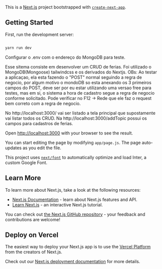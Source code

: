 This is a [Next.js](https://nextjs.org/) project bootstrapped with [`create-next-app`](https://github.com/vercel/next.js/tree/canary/packages/create-next-app).

## Getting Started

First, run the development server:

```bash

yarn run dev

```
Configurar o .env com o endereço do MongoDB para teste.

Esse sitema consiste em desenvolver um CRUD de ferias. Foi utilizado o MongoDB(Mongoose) tailwindcss e os derivados do Nextjs. OBs: Ao testar a aplicaçao, ela esta fazendo o "POST" normal seguindo a regra de negocio, por algum motivo o mondoDB so esta anexando os 3 primeiros campos do POST, deve ser por eu estar utilizando uma versao free para testes, mas em si, o sistema a hora de cadastro segue a regra de negocio conforme solicitado. Pode verificar no F12 -> Rede que ele faz o request bem correto com a regra de negocio.

No http://localhost:3000/ vai ser listado a tela principal que supostamente vai listar todos os CRUD.
Na http://localhost:3000/addTopic possui os campos para cadastros de ferias.



Open [http://localhost:3000](http://localhost:3000) with your browser to see the result.

You can start editing the page by modifying `app/page.js`. The page auto-updates as you edit the file.

This project uses [`next/font`](https://nextjs.org/docs/basic-features/font-optimization) to automatically optimize and load Inter, a custom Google Font.

## Learn More

To learn more about Next.js, take a look at the following resources:

- [Next.js Documentation](https://nextjs.org/docs) - learn about Next.js features and API.
- [Learn Next.js](https://nextjs.org/learn) - an interactive Next.js tutorial.

You can check out [the Next.js GitHub repository](https://github.com/vercel/next.js/) - your feedback and contributions are welcome!

## Deploy on Vercel

The easiest way to deploy your Next.js app is to use the [Vercel Platform](https://vercel.com/new?utm_medium=default-template&filter=next.js&utm_source=create-next-app&utm_campaign=create-next-app-readme) from the creators of Next.js.

Check out our [Next.js deployment documentation](https://nextjs.org/docs/deployment) for more details.
